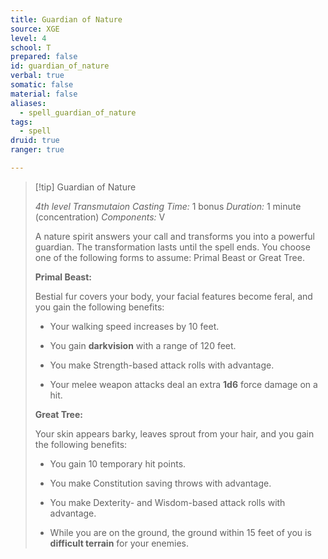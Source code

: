```yaml
---
title: Guardian of Nature
source: XGE
level: 4
school: T
prepared: false
id: guardian_of_nature
verbal: true
somatic: false
material: false
aliases:
  - spell_guardian_of_nature
tags:
  - spell
druid: true
ranger: true

---
```

>[!tip] Guardian of Nature
>
> *4th level Transmutaion*
> *Casting Time:* 1 bonus
> *Duration:* 1 minute (concentration)
> *Components:* V
>
>A nature spirit answers your call and transforms you into a powerful guardian. The transformation lasts until the spell ends. You choose one of the following forms to assume: Primal Beast or Great Tree.
>
>**Primal Beast:**
>
>Bestial fur covers your body, your facial features become feral, and you gain the following benefits:
>
>-  Your walking speed increases by 10 feet.
>
>-  You gain **darkvision** with a range of 120 feet.
>
>-  You make Strength-based attack rolls with advantage.
>
>-  Your melee weapon attacks deal an extra **1d6** force damage on a hit.
>
>**Great Tree:**
>
>Your skin appears barky, leaves sprout from your hair, and you gain the following benefits:
>
>-  You gain 10 temporary hit points.
>
>-  You make Constitution saving throws with advantage.
>
>-  You make Dexterity- and Wisdom-based attack rolls with advantage.
>
>-  While you are on the ground, the ground within 15 feet of you is **difficult terrain** for your enemies.
>

